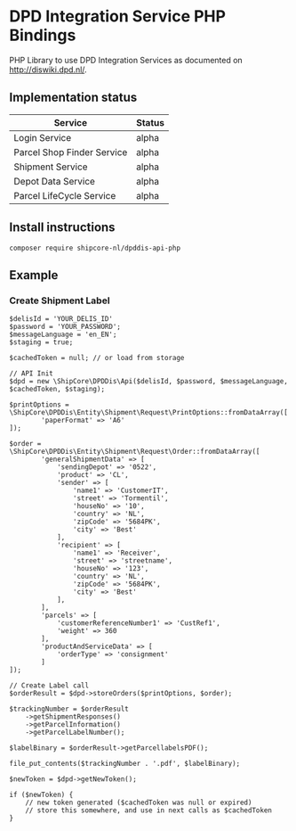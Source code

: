 # DPD Integration Service PHP Bindings

PHP Library to use DPD Integration Services as documented on http://diswiki.dpd.nl/.

## Implementation status

| Service                                               | Status                    |
| ----------------------------------------------------- | ------------------------- |
| Login Service                                         | alpha                     |
| Parcel Shop Finder Service                            | alpha                     |
| Shipment Service                                      | alpha                     |
| Depot Data Service                                    | alpha                     |
| Parcel LifeCycle Service                              | alpha                     |

## Install instructions

```
composer require shipcore-nl/dpddis-api-php
```

## Example

### Create Shipment Label

```
$delisId = 'YOUR_DELIS_ID'
$password = 'YOUR_PASSWORD';
$messageLanguage = 'en_EN';
$staging = true;

$cachedToken = null; // or load from storage 

// API Init
$dpd = new \ShipCore\DPDDis\Api($delisId, $password, $messageLanguage, $cachedToken, $staging);

$printOptions = \ShipCore\DPDDis\Entity\Shipment\Request\PrintOptions::fromDataArray([
        'paperFormat' => 'A6'
]);

$order = \ShipCore\DPDDis\Entity\Shipment\Request\Order::fromDataArray([
        'generalShipmentData' => [
            'sendingDepot' => '0522',
            'product' => 'CL',
            'sender' => [
                'name1' => 'CustomerIT',
                'street' => 'Tormentil',
                'houseNo' => '10',
                'country' => 'NL',
                'zipCode' => '5684PK',
                'city' => 'Best'
            ],
            'recipient' => [
                'name1' => 'Receiver',
                'street' => 'streetname',
                'houseNo' => '123',
                'country' => 'NL',
                'zipCode' => '5684PK',
                'city' => 'Best'
            ],
        ],
        'parcels' => [
            'customerReferenceNumber1' => 'CustRef1',
            'weight' => 360
        ],
        'productAndServiceData' => [
            'orderType' => 'consignment'
        ]
]);

// Create Label call
$orderResult = $dpd->storeOrders($printOptions, $order);

$trackingNumber = $orderResult
    ->getShipmentResponses()
    ->getParcelInformation()
    ->getParcelLabelNumber();

$labelBinary = $orderResult->getParcellabelsPDF();

file_put_contents($trackingNumber . '.pdf', $labelBinary);

$newToken = $dpd->getNewToken();

if ($newToken) {
    // new token generated ($cachedToken was null or expired)
    // store this somewhere, and use in next calls as $cachedToken
}

```

